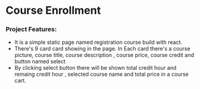# Course Enrollment

### Project Features:

- It is a simple static page named registration course build with react.
- There's 9 card card showing in the page. In Each card there's a course picture, course title, course description , course price, course credit and button named select
- By clicking select button there will be shown total credit hour and remaing credit hour , selected course name and total price in a course cart.
